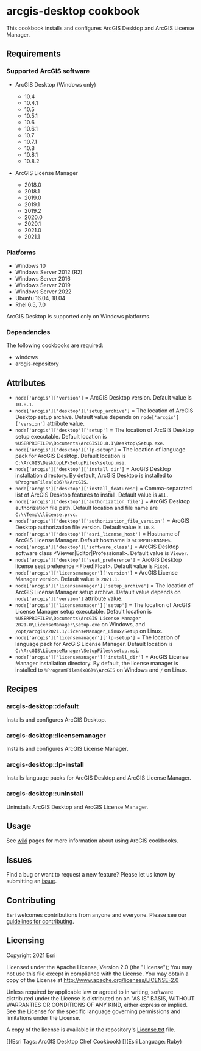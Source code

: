 arcgis-desktop cookbook
===============

This cookbook installs and configures ArcGIS Desktop and ArcGIS License Manager.

Requirements
------------

### Supported ArcGIS software

* ArcGIS Desktop (Windows only)
   * 10.4
   * 10.4.1
   * 10.5
   * 10.5.1
   * 10.6
   * 10.6.1
   * 10.7
   * 10.7.1
   * 10.8
   * 10.8.1
   * 10.8.2
   
* ArcGIS License Manager
   * 2018.0
   * 2018.1
   * 2019.0
   * 2019.1
   * 2019.2
   * 2020.0
   * 2020.1
   * 2021.0
   * 2021.1

### Platforms

* Windows 10
* Windows Server 2012 (R2)
* Windows Server 2016
* Windows Server 2019
* Windows Server 2022
* Ubuntu 16.04, 18.04
* Rhel 6.5, 7.0

ArcGIS Desktop is supported only on Windows platforms.

### Dependencies

The following cookbooks are required:

* windows
* arcgis-repository

Attributes
----------

* `node['arcgis']['version']` = ArcGIS Desktop version. Default value is `10.8.1`.
* `node['arcgis']['desktop']['setup_archive']` = The location of ArcGIS Desktop setup archive. Default value depends on `node['arcgis']['version']` attribute value.
* `node['arcgis']['desktop']['setup']` = The location of ArcGIS Desktop setup executable. Default location is `%USERPROFILE%\Documents\ArcGIS10.8.1\Desktop\Setup.exe`.
* `node['arcgis']['desktop']['lp-setup']` = The location of language pack for ArcGIS Desktop. Default location is `C:\ArcGIS\DesktopLP\SetupFiles\setup.msi`.
* `node['arcgis']['desktop']['install_dir']` = ArcGIS Desktop installation directory. By default, ArcGIS Desktop is installed to `%ProgramFiles(x86)%\ArcGIS`.
* `node['arcgis']['desktop']['install_features']` = Comma-separated list of ArcGIS Desktop features to install. Default value is `ALL`.
* `node['arcgis']['desktop']['authorization_file']` = ArcGIS Desktop authorization file path. Default location and file name are `C:\\Temp\\license.prvc`.
* `node['arcgis']['desktop']['authorization_file_version']` = ArcGIS Desktop authorization file version. Default value is `10.8`.
* `node['arcgis']['desktop']['esri_license_host']` = Hostname of ArcGIS License Manager. Default hostname is `%COMPUTERNAME%`.
* `node['arcgis']['desktop']['software_class']` = ArcGIS Desktop software class <Viewer|Editor|Professional>. Default value is `Viewer`.
* `node['arcgis']['desktop']['seat_preference']` = ArcGIS Desktop license seat preference <Fixed|Float>. Default value is `Fixed`.
* `node['arcgis']['licensemanager']['version']` = ArcGIS License Manager version. Default value is `2021.1`.
* `node['arcgis']['licensemanager']['setup_archive']` = The location of ArcGIS License Manager setup archive. Default value depends on `node['arcgis']['version']` attribute value.
* `node['arcgis']['licensemanager']['setup']` = The location of ArcGIS License Manager setup executable. Default location is `%USERPROFILE%\Documents\ArcGIS License Manager 2021.0\LicenseManager\Setup.exe` on Windows, and `/opt/arcgis/2021.1/LicenseManager_Linux/Setup` on Linux.
* `node['arcgis']['licensemanager']['lp-setup']` = The location of language pack for ArcGIS License Manager. Default location is `C:\ArcGIS\LicenseManager\SetupFiles\setup.msi`.
* `node['arcgis']['licensemanager']['install_dir']` = ArcGIS License Manager installation directory. By default, the license manager is installed to `%ProgramFiles(x86)%\ArcGIS` on Windows and `/` on Linux.

Recipes
-------
### arcgis-desktop::default

Installs and configures ArcGIS Desktop.

### arcgis-desktop::licensemanager

Installs and configures ArcGIS License Manager.

### arcgis-desktop::lp-install

Installs language packs for ArcGIS Desktop and ArcGIS License Manager.

### arcgis-desktop::uninstall

Uninstalls ArcGIS Desktop and ArcGIS License Manager.

Usage
-----
See [wiki](https://github.com/Esri/arcgis-cookbook/wiki) pages for more information about using ArcGIS cookbooks.

## Issues

Find a bug or want to request a new feature?  Please let us know by submitting an [issue](https://github.com/Esri/arcgis-cookbook/issues).

## Contributing

Esri welcomes contributions from anyone and everyone. Please see our [guidelines for contributing](https://github.com/esri/contributing).

Licensing
---------

Copyright 2021 Esri

Licensed under the Apache License, Version 2.0 (the "License");
You may not use this file except in compliance with the License.
You may obtain a copy of the License at
   http://www.apache.org/licenses/LICENSE-2.0

Unless required by applicable law or agreed to in writing, software
distributed under the License is distributed on an "AS IS" BASIS,
WITHOUT WARRANTIES OR CONDITIONS OF ANY KIND, either express or implied.
See the License for the specific language governing permissions and
limitations under the License.

A copy of the license is available in the repository's [License.txt](https://github.com/Esri/arcgis-cookbook/blob/master/License.txt?raw=true) file.

[](Esri Tags: ArcGIS Desktop Chef Cookbook)
[](Esri Language: Ruby)
